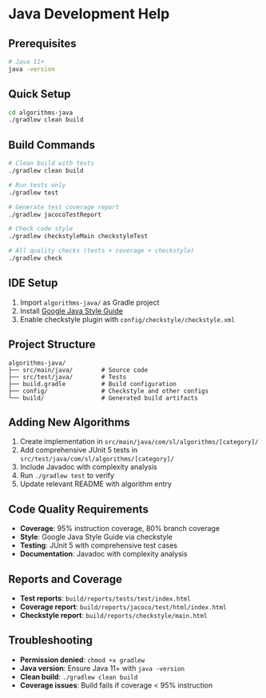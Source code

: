 # Java Development Help

## Prerequisites
```bash
# Java 11+
java -version
```

## Quick Setup
```bash
cd algorithms-java
./gradlew clean build
```

## Build Commands
```bash
# Clean build with tests
./gradlew clean build

# Run tests only
./gradlew test

# Generate test coverage report
./gradlew jacocoTestReport

# Check code style
./gradlew checkstyleMain checkstyleTest

# All quality checks (tests + coverage + checkstyle)
./gradlew check
```

## IDE Setup
1. Import `algorithms-java/` as Gradle project
2. Install [Google Java Style Guide](https://github.com/google/styleguide) 
3. Enable checkstyle plugin with `config/checkstyle/checkstyle.xml`

## Project Structure
```
algorithms-java/
├── src/main/java/        # Source code
├── src/test/java/        # Tests
├── build.gradle          # Build configuration
├── config/               # Checkstyle and other configs
└── build/                # Generated build artifacts
```

## Adding New Algorithms
1. Create implementation in `src/main/java/com/sl/algorithms/[category]/`
2. Add comprehensive JUnit 5 tests in `src/test/java/com/sl/algorithms/[category]/`
3. Include Javadoc with complexity analysis
4. Run `./gradlew test` to verify
5. Update relevant README with algorithm entry

## Code Quality Requirements
- **Coverage**: 95% instruction coverage, 80% branch coverage
- **Style**: Google Java Style Guide via checkstyle
- **Testing**: JUnit 5 with comprehensive test cases
- **Documentation**: Javadoc with complexity analysis

## Reports and Coverage
- **Test reports**: `build/reports/tests/test/index.html`
- **Coverage report**: `build/reports/jacoco/test/html/index.html`
- **Checkstyle report**: `build/reports/checkstyle/main.html`

## Troubleshooting
- **Permission denied**: `chmod +x gradlew`
- **Java version**: Ensure Java 11+ with `java -version`
- **Clean build**: `./gradlew clean build`
- **Coverage issues**: Build fails if coverage < 95% instruction

